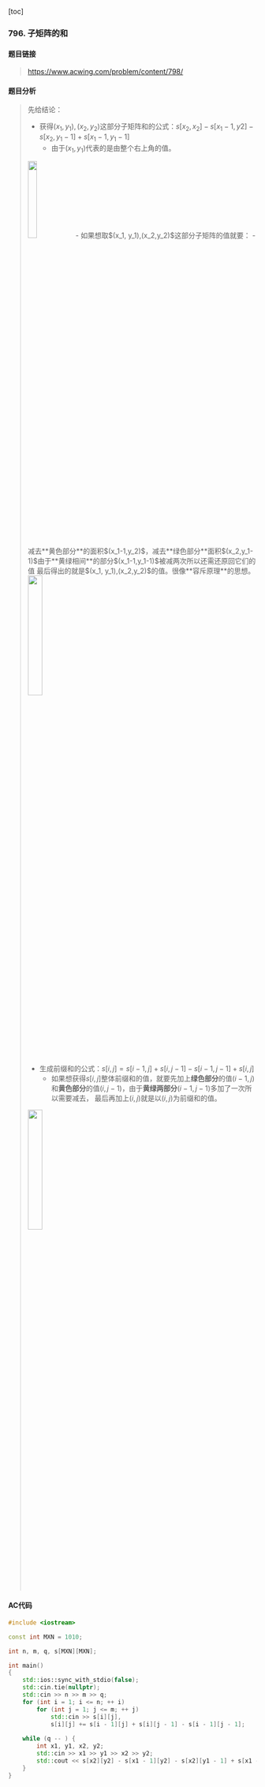 [toc]
### 796. 子矩阵的和
#### 题目链接
> https://www.acwing.com/problem/content/798/
#### 题目分析
> 先给结论：
> - 获得$(x_1, y_1),(x_2,y_2)$这部分子矩阵和的公式：$s[x_2,x_2] - s[x_1-1,y2] - s[x_2, y_1-1] + s[x_1-1, y_1-1]$ 
>   - 由于$(x_1, y_1)$代表的是由整个右上角的值。
> <img src="https://pic.imgdb.cn/item/64a14d1c1ddac507ccf75a3c.jpg" width=20%>
>   - 如果想取$(x_1, y_1),(x_2,y_2)$这部分子矩阵的值就要：
>       - 减去**黄色部分**的面积$(x_1-1,y_2)$，减去**绿色部分**面积$(x_2,y_1-1)$由于**黄绿相间**的部分$(x_1-1,y_1-1)$被减两次所以还需还原回它们的值
> 最后得出的就是$(x_1, y_1),(x_2,y_2)$的值。很像**容斥原理**的思想。
> <img src="https://pic.imgdb.cn/item/64a150891ddac507ccfc8362.jpg" width=25%>
>
> - 生成前缀和的公式：$s[i,j] = s[i-1,j] + s[i, j-1] - s[i - 1, j - 1] + s[i, j]$
>   - 如果想获得$s[i,j]$整体前缀和的值，就要先加上**绿色部分**的值$(i-1,j)$和**黄色部分**的值$(i, j-1)$，由于**黄绿两部分**$(i-1,j-1)$多加了一次所以需要减去，
> 最后再加上$(i,j)$就是以$(i,j)$为前缀和的值。
> <img src="https://pic.imgdb.cn/item/64a154c51ddac507cc02d93a.jpg" width = 25%>
#### AC代码
```c++
#include <iostream>

const int MXN = 1010;

int n, m, q, s[MXN][MXN];

int main()
{
    std::ios::sync_with_stdio(false);
    std::cin.tie(nullptr);
    std::cin >> n >> m >> q;
    for (int i = 1; i <= n; ++ i) 
        for (int j = 1; j <= m; ++ j) 
            std::cin >> s[i][j], 
            s[i][j] += s[i - 1][j] + s[i][j - 1] - s[i - 1][j - 1];
    
    while (q -- ) {
        int x1, y1, x2, y2; 
        std::cin >> x1 >> y1 >> x2 >> y2;
        std::cout << s[x2][y2] - s[x1 - 1][y2] - s[x2][y1 - 1] + s[x1 - 1][y1 - 1] << std::endl;
    }
}
```